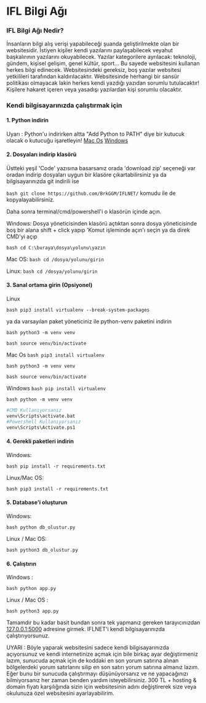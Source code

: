 # IFL Bilgi Ağı

### IFL Bilgi Ağı Nedir?
İnsanların bilgi alış verişi yapabileceği şuanda geliştirilmekte olan bir websitesidir. İstiyen kişiler kendi yazılarını paylaşabilecek veyahut başkalırının yazılarını okuyabilecek. Yazılar kategorilere ayrılacak: teknoloji, gündem, kişisel gelişim, genel kültür, sport... Bu sayede websitesini kullanan herkes bilgi edinecek. Websitesindeki gereksiz, boş yazılar websitesi yetkilileri tarafından kaldırılacaktır. Websitesinde herhangi bir sansür politikası olmayacak lakin herkes kendi yazdığı yazıdan sorumlu tutulacaktır! Kişilere hakaret içeren veya yasadışı yazılardan kişi sorumlu olacaktır.

### Kendi bilgisayarınızda çalıştırmak için

#### 1. Python indirin
Uyarı : Python'u indirirken altta "Add Python to PATH" diye bir kutucuk olacak o kutucuğu işaretleyin!
[Mac Os](https://www.python.org/downloads/macos/)
[Windows](https://www.python.org/downloads/windows/)

#### 2. Dosyaları indirip klasörü
Üstteki yeşil 'Code' yazısına basarsanız orada 'download zip' seçeneği var oradan indirip dosyaları uygun bir klasöre çıkartabilirsiniz ya da bilgisayarınızda git indirili ise

```bash git clone https://github.com/BrkGGM/IFLNET/```
komudu ile de kopyalayabilirsiniz.

Daha sonra terminal/cmd/powershell'i o klasörün içinde açın.

Windows:
Dosya yöneticisinden klasörü açtıktan sonra dosya yöneticisinde boş bir alana shift + click yapıp 'Komut işleminde açın'ı seçin ya da direk CMD'yi açıp 

```bash cd C:\buraya\dosya\yolunu\yazın```

Mac OS:
```bash cd /dosya/yolunu/girin```

Linux:
```bash cd /dosya/yolunu/girin```

#### 3. Sanal ortama girin (Opsiyonel)
Linux

```bash pip3 install virtualenv --break-system-packages```

ya da varsayılan paket yöneticiniz ile python-venv paketini indirin

```bash python3 -m venv venv```

```bash source venv/bin/activate```


Mac Os 
```bash pip3 install virtualenv```

```bash python3 -m venv venv```

```bash source venv/bin/activate```


Windows
```bash pip install virtualenv```

```bash python -m venv venv```


```bash 
#CMD Kullanıyorsanız
venv\Scripts\activate.bat
#Powershell Kullanıyorsanız
venv\Scripts\Activate.ps1
```
#### 4. Gerekli paketleri indirin
Windows:

```bash pip install -r requirements.txt```

Linux/Mac OS: 

```bash pip3 install -r requirements.txt```

#### 5. Database'i oluşturun

Windows:

```bash python db_olustur.py```

Linux / Mac OS:

```bash python3 db_olustur.py```

#### 6. Çalıştırın

Windows :

```bash python app.py```

Linux / Mac OS :

```bash python3 app.py```

Tamamdır bu kadar basit bundan sonra tek yapmanız gereken tarayıcınızdan [127.0.0.1:5000](127.0.0.1:5000) adresine girmek. IFLNET'i kendi bilgisayarınızda çalıştırıyorsunuz.

UYARI : Böyle yaparak websitesini sadece kendi bilgisayarınızda açıyorsunuz ve kendi internetinize açmak için bile birkaç ayar değiştirmeniz lazım, sunucuda açmak için de koddaki en son yorum satırına alınan bölgelerdeki yorum satırlarını silip en son satırı yorum satırına almanız lazım. Eğer bunu bir sunucuda çalıştırmayı düşünüyorsanız ve ne yapacağınızı bilmiyorsanız her zaman benden yardım isteyebilirsiniz. 300 TL + hosting & domain fiyatı karşılığında sizin için websitesinin adını değiştirerek size veya okulunuza özel websitesini ayarlayabilirim.
